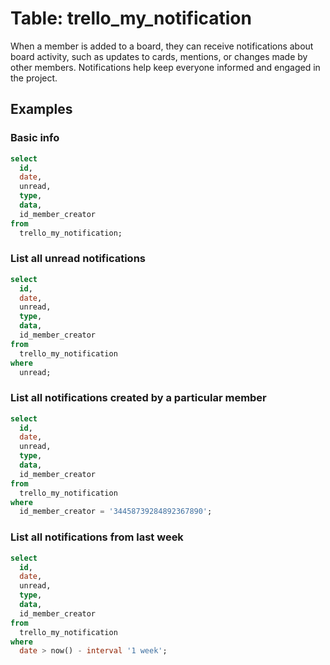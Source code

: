 # Table: trello_my_notification

When a member is added to a board, they can receive notifications about board activity, such as updates to cards, mentions, or changes made by other members. Notifications help keep everyone informed and engaged in the project.

## Examples

### Basic info

```sql
select
  id,
  date,
  unread,
  type,
  data,
  id_member_creator
from
  trello_my_notification;
```

### List all unread notifications

```sql
select
  id,
  date,
  unread,
  type,
  data,
  id_member_creator
from
  trello_my_notification
where
  unread;
```

### List all notifications created by a particular member

```sql
select
  id,
  date,
  unread,
  type,
  data,
  id_member_creator
from
  trello_my_notification
where
  id_member_creator = '34458739284892367890';
```

### List all notifications from last week

```sql
select
  id,
  date,
  unread,
  type,
  data,
  id_member_creator
from
  trello_my_notification
where
  date > now() - interval '1 week';
```